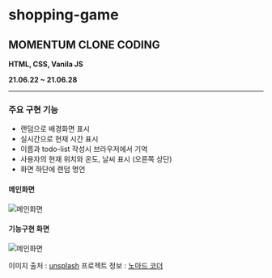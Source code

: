 # shopping-game

## MOMENTUM CLONE CODING

**HTML, CSS, Vanila JS**

**21.06.22 ~ 21.06.28**

---

### 주요 구현 기능

- 랜덤으로 배경화면 표시
- 실시간으로 현재 시간 표시
- 이름과 todo-list 작성시 브라우저에서 기억
- 사용자의 현재 위치와 온도, 날씨 표시 (오른쪽 상단)
- 화면 하단에 랜덤 명언

#### 메인화면

![메인화면](img/readme_1.jpg)

#### 기능구현 화면

![메인화면](img/readme_2.gif)

이미지 출처 : [unsplash](https://unsplash.com/)
프로젝트 정보 : [노마드 코더](https://nomadcoders.co/)
